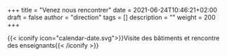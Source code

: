 +++
title       = "Venez nous rencontrer"
date        = 2021-06-24T10:46:21+02:00
draft       = false
author      = "direction"
tags        = []
description = ""
weight      = 200
+++

{{< iconify icon="calendar-date.svg">}}Visite des bâtiments et rencontre des enseignants{{< /iconify >}}
